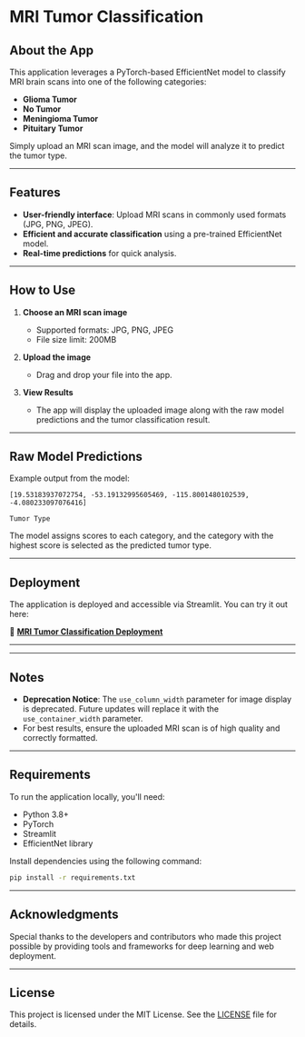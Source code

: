 # MRI Tumor Classification

## About the App
This application leverages a PyTorch-based EfficientNet model to classify MRI brain scans into one of the following categories:

- **Glioma Tumor**
- **No Tumor**
- **Meningioma Tumor**
- **Pituitary Tumor**

Simply upload an MRI scan image, and the model will analyze it to predict the tumor type.

---

## Features
- **User-friendly interface**: Upload MRI scans in commonly used formats (JPG, PNG, JPEG).
- **Efficient and accurate classification** using a pre-trained EfficientNet model.
- **Real-time predictions** for quick analysis.

---

## How to Use
1. **Choose an MRI scan image**
   - Supported formats: JPG, PNG, JPEG
   - File size limit: 200MB

2. **Upload the image**
   - Drag and drop your file into the app.

3. **View Results**
   - The app will display the uploaded image along with the raw model predictions and the tumor classification result.

---

## Raw Model Predictions
Example output from the model:
```text
[19.53183937072754, -53.19132995605469, -115.8001480102539, -4.080233097076416]

Tumor Type
```

The model assigns scores to each category, and the category with the highest score is selected as the predicted tumor type.

---

## Deployment
The application is deployed and accessible via Streamlit. You can try it out here:

🔗 **[MRI Tumor Classification Deployment](https://braintumordeployment.streamlit.app/)**

---
---

## Notes
- **Deprecation Notice**: The `use_column_width` parameter for image display is deprecated. Future updates will replace it with the `use_container_width` parameter.
- For best results, ensure the uploaded MRI scan is of high quality and correctly formatted.

---

## Requirements
To run the application locally, you'll need:
- Python 3.8+
- PyTorch
- Streamlit
- EfficientNet library

Install dependencies using the following command:
```bash
pip install -r requirements.txt
```

---

## Acknowledgments
Special thanks to the developers and contributors who made this project possible by providing tools and frameworks for deep learning and web deployment.

---

## License
This project is licensed under the MIT License. See the [LICENSE](LICENSE) file for details.
